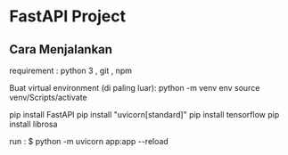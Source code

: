 # FastAPI Project

## Cara Menjalankan
requirement  :
python 3 , git , npm

Buat virtual environment (di paling luar):
python -m venv env
source venv/Scripts/activate


pip install FastAPI
pip install "uvicorn[standard]"
pip install tensorflow
pip install librosa


run :
$ python -m uvicorn app:app --reload